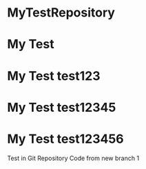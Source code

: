 # MyTestRepository
# My Test
# My Test test123
# My Test test12345
# My Test test123456

Test in Git Repository
Code from new branch 1